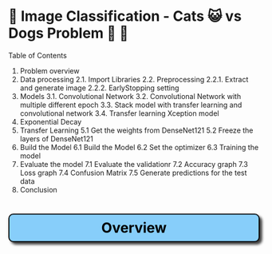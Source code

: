 # 🌟 Image Classification - Cats 😺 vs Dogs Problem 🐶 🌟



Table of Contents
1. Problem overview
2. Data processing
   2.1. Import Libraries
   2.2. Preprocessing
     2.2.1. Extract and generate image
     2.2.2. EarlyStopping setting
3. Models
   3.1. Convolutional Network
   3.2. Convolutional Network with multiple different epoch
   3.3. Stack model with transfer learning and convolutional network
   3.4. Transfer learning Xception model
6. Exponential Decay
7. Transfer Learning
5.1 Get the weights from DenseNet121
5.2 Freeze the layers of DenseNet121
8. Build the Model
6.1 Build the Model
6.2 Set the optimizer
6.3 Training the model
9. Evaluate the model
7.1 Evaluate the validationr
7.2 Accuracy graph
7.3 Loss graph
7.4 Confusion Matrix
7.5 Generate predictions for the test data
10. Conclusion


<a id="section-1"></a>
<h1 style="background-color: #87CEFA; color: #000; text-align: center; border: 2px solid #000; border-radius: 10px; padding: 10px; box-shadow: 5px 5px 5px rgba(0, 0, 0, 0.75); transform: rotateX(10deg);">
  Overview
</h1>
